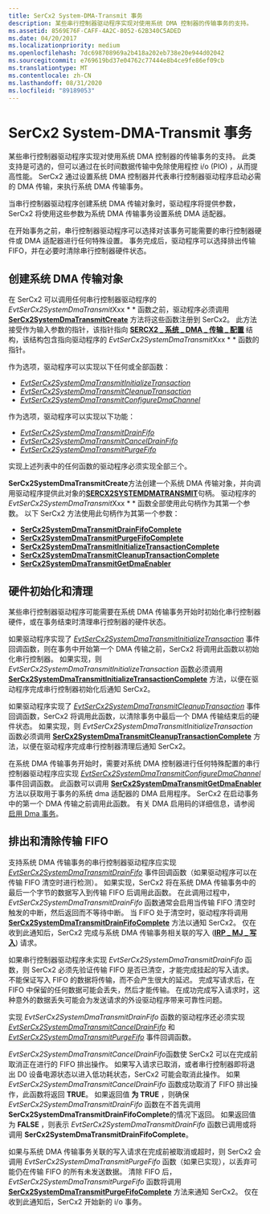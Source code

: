 ```yaml
---
title: SerCx2 System-DMA-Transmit 事务
description: 某些串行控制器驱动程序实现对使用系统 DMA 控制器的传输事务的支持。
ms.assetid: 8569E76F-CAFF-4A2C-8052-62B340C5ADED
ms.date: 04/20/2017
ms.localizationpriority: medium
ms.openlocfilehash: 7dc698708969a2b418a202eb738e20e944d02042
ms.sourcegitcommit: e769619bd37e04762c77444e8b4ce9fe86ef09cb
ms.translationtype: MT
ms.contentlocale: zh-CN
ms.lasthandoff: 08/31/2020
ms.locfileid: "89189053"
---
```

# <a name="sercx2-system-dma-transmit-transactions"></a>SerCx2 System-DMA-Transmit 事务

某些串行控制器驱动程序实现对使用系统 DMA 控制器的传输事务的支持。 此类支持是可选的，但可以通过在长时间数据传输中免除使用程控 i/o (PIO) ，从而提高性能。 SerCx2 通过设置系统 DMA 控制器并代表串行控制器驱动程序启动必需的 DMA 传输，来执行系统 DMA 传输事务。

当串行控制器驱动程序创建系统 DMA 传输对象时，驱动程序将提供参数，SerCx2 将使用这些参数为系统 DMA 传输事务设置系统 DMA 适配器。

在开始事务之前，串行控制器驱动程序可以选择对该事务可能需要的串行控制器硬件或 DMA 适配器进行任何特殊设置。 事务完成后，驱动程序可以选择排出传输 FIFO，并在必要时清除串行控制器硬件状态。

## <a name="creating-the-system-dma-transmit-object"></a>创建系统 DMA 传输对象

在 SerCx2 可以调用任何串行控制器驱动程序的 *EvtSerCx2SystemDmaTransmit*Xxx * * 函数之前，驱动程序必须调用 [**SerCx2SystemDmaTransmitCreate**](/windows-hardware/drivers/ddi/sercx/nf-sercx-sercx2systemdmatransmitcreate) 方法将这些函数注册到 SerCx2。 此方法接受作为输入参数的指针，该指针指向 [**SERCX2 \_ 系统 \_ DMA \_ 传输 \_ 配置**](/windows-hardware/drivers/ddi/sercx/ns-sercx-_sercx2_system_dma_transmit_config) 结构，该结构包含指向驱动程序的 *EvtSerCx2SystemDmaTransmit*Xxx * * 函数的指针。

作为选项，驱动程序可以实现以下任何或全部函数：

- [*EvtSerCx2SystemDmaTransmitInitializeTransaction*](/windows-hardware/drivers/ddi/sercx/nc-sercx-evt_sercx2_system_dma_transmit_initialize_transaction)
- [*EvtSerCx2SystemDmaTransmitCleanupTransaction*](/windows-hardware/drivers/ddi/sercx/nc-sercx-evt_sercx2_system_dma_transmit_cleanup_transaction)
- [*EvtSerCx2SystemDmaTransmitConfigureDmaChannel*](/windows-hardware/drivers/ddi/sercx/nc-sercx-evt_sercx2_system_dma_transmit_configure_dma_channel)

作为选项，驱动程序可以实现以下功能：

- [*EvtSerCx2SystemDmaTransmitDrainFifo*](/windows-hardware/drivers/ddi/sercx/nc-sercx-evt_sercx2_system_dma_transmit_drain_fifo)
- [*EvtSerCx2SystemDmaTransmitCancelDrainFifo*](/windows-hardware/drivers/ddi/sercx/nc-sercx-evt_sercx2_system_dma_transmit_cancel_drain_fifo)
- [*EvtSerCx2SystemDmaTransmitPurgeFifo*](/windows-hardware/drivers/ddi/sercx/nc-sercx-evt_sercx2_system_dma_transmit_purge_fifo)

实现上述列表中的任何函数的驱动程序必须实现全部三个。

**SerCx2SystemDmaTransmitCreate**方法创建一个系统 DMA 传输对象，并向调用驱动程序提供此对象的[**SERCX2SYSTEMDMATRANSMIT**](./sercx2-object-handles.md#sercx2systemdmatransmit-object-handle)句柄。 驱动程序的 *EvtSerCx2SystemDmaTransmit*Xxx * * 函数全部使用此句柄作为其第一个参数。 以下 SerCx2 方法使用此句柄作为其第一个参数：

- [**SerCx2SystemDmaTransmitDrainFifoComplete**](/windows-hardware/drivers/ddi/sercx/nf-sercx-sercx2systemdmatransmitdrainfifocomplete)
- [**SerCx2SystemDmaTransmitPurgeFifoComplete**](/windows-hardware/drivers/ddi/sercx/nf-sercx-sercx2systemdmatransmitpurgefifocomplete)
- [**SerCx2SystemDmaTransmitInitializeTransactionComplete**](/windows-hardware/drivers/ddi/sercx/nf-sercx-sercx2systemdmatransmitinitializetransactioncomplete)
- [**SerCx2SystemDmaTransmitCleanupTransactionComplete**](/windows-hardware/drivers/ddi/sercx/nf-sercx-sercx2systemdmatransmitcleanuptransactioncomplete)
- [**SerCx2SystemDmaTransmitGetDmaEnabler**](/windows-hardware/drivers/ddi/sercx/nf-sercx-sercx2systemdmatransmitgetdmaenabler)

## <a name="hardware-initialization-and-clean-up"></a>硬件初始化和清理

某些串行控制器驱动程序可能需要在系统 DMA 传输事务开始时初始化串行控制器硬件，或在事务结束时清理串行控制器的硬件状态。

如果驱动程序实现了 [*EvtSerCx2SystemDmaTransmitInitializeTransaction*](/windows-hardware/drivers/ddi/sercx/nc-sercx-evt_sercx2_system_dma_transmit_initialize_transaction) 事件回调函数，则在事务中开始第一个 DMA 传输之前，SerCx2 将调用此函数以初始化串行控制器。 如果实现，则 *EvtSerCx2SystemDmaTransmitInitializeTransaction* 函数必须调用 [**SerCx2SystemDmaTransmitInitializeTransactionComplete**](/windows-hardware/drivers/ddi/sercx/nf-sercx-sercx2systemdmatransmitinitializetransactioncomplete) 方法，以便在驱动程序完成串行控制器初始化后通知 SerCx2。

如果驱动程序实现了 [*EvtSerCx2SystemDmaTransmitCleanupTransaction*](/windows-hardware/drivers/ddi/sercx/nc-sercx-evt_sercx2_system_dma_transmit_cleanup_transaction) 事件回调函数，SerCx2 将调用此函数，以清除事务中最后一个 DMA 传输结束后的硬件状态。 如果实现，则 *EvtSerCx2SystemDmaTransmitInitializeTransaction* 函数必须调用 [**SerCx2SystemDmaTransmitCleanupTransactionComplete**](/windows-hardware/drivers/ddi/sercx/nf-sercx-sercx2systemdmatransmitcleanuptransactioncomplete) 方法，以便在驱动程序完成串行控制器清理后通知 SerCx2。

在系统 DMA 传输事务开始时，需要对系统 DMA 控制器进行任何特殊配置的串行控制器驱动程序应实现 [*EvtSerCx2SystemDmaTransmitConfigureDmaChannel*](/windows-hardware/drivers/ddi/sercx/nc-sercx-evt_sercx2_system_dma_transmit_configure_dma_channel) 事件回调函数。 此函数可以调用 [**SerCx2SystemDmaTransmitGetDmaEnabler**](/windows-hardware/drivers/ddi/sercx/nf-sercx-sercx2systemdmatransmitgetdmaenabler) 方法以获取用于事务的系统 dma 适配器的 DMA 启用程序。 SerCx2 在启动事务中的第一个 DMA 传输之前调用此函数。 有关 DMA 启用码的详细信息，请参阅 [启用 Dma 事务](../wdf/enabling-dma-transactions.md)。

## <a name="draining-and-purging-the-transmit-fifo"></a>排出和清除传输 FIFO

支持系统 DMA 传输事务的串行控制器驱动程序应实现 [*EvtSerCx2SystemDmaTransmitDrainFifo*](/windows-hardware/drivers/ddi/sercx/nc-sercx-evt_sercx2_system_dma_transmit_drain_fifo) 事件回调函数（如果驱动程序可以在传输 FIFO 清空时进行检测）。 如果实现，SerCx2 将在系统 DMA 传输事务中的最后一个字节的数据写入到传输 FIFO 后调用此函数。 在此调用过程中， *EvtSerCx2SystemDmaTransmitDrainFifo* 函数通常会启用当传输 FIFO 清空时触发的中断，然后返回而不等待中断。 当 FIFO 处于清空时，驱动程序将调用 [**SerCx2SystemDmaTransmitDrainFifoComplete**](/windows-hardware/drivers/ddi/sercx/nf-sercx-sercx2systemdmatransmitdrainfifocomplete) 方法以通知 SerCx2。 仅在收到此通知后，SerCx2 完成与系统 DMA 传输事务相关联的写入 ([**IRP \_ MJ \_ 写入**](/previous-versions/ff546904(v=vs.85))) 请求。

如果串行控制器驱动程序未实现 *EvtSerCx2SystemDmaTransmitDrainFifo* 函数，则 SerCx2 必须先验证传输 FIFO 是否已清空，才能完成挂起的写入请求。 不能保证写入 FIFO 的数据将传输，而不会产生很大的延迟。 完成写请求后，在 FIFO 中保留的任何数据可能会丢失，然后才能传输。 在成功完成写入请求时，这种意外的数据丢失可能会为发送请求的外设驱动程序带来可靠性问题。

实现 *EvtSerCx2SystemDmaTransmitDrainFifo* 函数的驱动程序还必须实现 [*EvtSerCx2SystemDmaTransmitCancelDrainFifo*](/windows-hardware/drivers/ddi/sercx/nc-sercx-evt_sercx2_system_dma_transmit_cancel_drain_fifo) 和 [*EvtSerCx2SystemDmaTransmitPurgeFifo*](/windows-hardware/drivers/ddi/sercx/nc-sercx-evt_sercx2_system_dma_transmit_purge_fifo) 事件回调函数。

*EvtSerCx2SystemDmaTransmitCancelDrainFifo*函数使 SerCx2 可以在完成前取消正在进行的 FIFO 排出操作。 如果写入请求已取消，或者串行控制器即将退出 D0 设备电源状态以进入低功耗状态，SerCx2 可能会取消此操作。 如果 *EvtSerCx2SystemDmaTransmitCancelDrainFifo* 函数成功取消了 FIFO 排出操作，此函数将返回 **TRUE**。 如果返回值 **为 TRUE** ，则确保 *EvtSerCx2SystemDmaTransmitDrainFifo* 函数在不首先调用 **SerCx2SystemDmaTransmitDrainFifoComplete**的情况下返回。 如果返回值为 **FALSE** ，则表示 *EvtSerCx2SystemDmaTransmitDrainFifo* 函数已调用或将调用 **SerCx2SystemDmaTransmitDrainFifoComplete**。

如果与系统 DMA 传输事务关联的写入请求在完成前被取消或超时，则 SerCx2 会调用 *EvtSerCx2SystemDmaTransmitPurgeFifo* 函数（如果已实现），以丢弃可能仍在传输 FIFO 的所有未发送数据。 清除 FIFO 后， *EvtSerCx2SystemDmaTransmitPurgeFifo* 函数将调用 [**SerCx2SystemDmaTransmitPurgeFifoComplete**](/windows-hardware/drivers/ddi/sercx/nf-sercx-sercx2systemdmatransmitpurgefifocomplete) 方法来通知 SerCx2。 仅在收到此通知后，SerCx2 开始新的 i/o 事务。